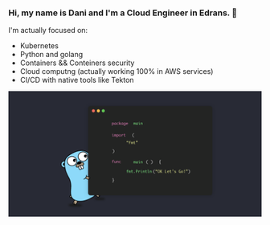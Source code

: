 ### Hi, my name is Dani and I'm a Cloud Engineer in Edrans. 🤙

I'm actually focused on:
- Kubernetes
- Python and golang
- Containers && Conteiners security
- Cloud computng (actually working 100% in AWS services)
- CI/CD with native tools like Tekton

![Golang](/img/golang.png)
